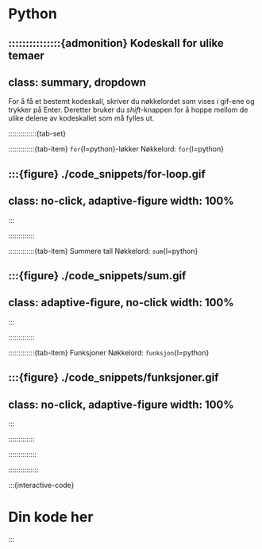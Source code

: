 # Python


:::::::::::::::{admonition} Kodeskall for ulike temaer
---
class: summary, dropdown
---
For å få et bestemt kodeskall, skriver du nøkkelordet som vises i gif-ene og trykker på Enter. Deretter bruker du *shift*-knappen for å hoppe mellom de ulike delene av kodeskallet som må fylles ut.

::::::::::::::{tab-set}


:::::::::::::{tab-item} `for`{l=python}-løkker
Nøkkelord: `for`{l=python}

:::{figure} ./code_snippets/for-loop.gif
---
class: no-click, adaptive-figure
width: 100%
---
:::


:::::::::::::


:::::::::::::{tab-item} Summere tall
Nøkkelord: `sum`{l=python}

:::{figure} ./code_snippets/sum.gif
---
class: adaptive-figure, no-click
width: 100%
---
:::


:::::::::::::

:::::::::::::{tab-item} Funksjoner
Nøkkelord: `funksjon`{l=python}

:::{figure} ./code_snippets/funksjoner.gif
---
class: no-click, adaptive-figure
width: 100%
---
:::

:::::::::::::


::::::::::::::

:::::::::::::::



:::{interactive-code}
# Din kode her




:::